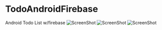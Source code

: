 # TodoAndroidFirebase
Android Todo List w/firebase
![ScreenShot](https://raw.github.com/tspeu/TodoAndroidFirebase/master/app/src/main/res/drawable/andrb.png)
![ScreenShot](https://raw.github.com/tspeu/TodoAndroidFirebase/master/app/src/main/res/drawable/andr1b.png)
![ScreenShot](https://raw.github.com/tspeu/TodoAndroidFirebase/master/app/src/main/res/drawable/andr2b.png)
